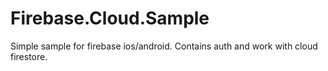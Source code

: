 # Firebase.Cloud.Sample
Simple sample for firebase ios/android. Contains auth and work with cloud firestore.

